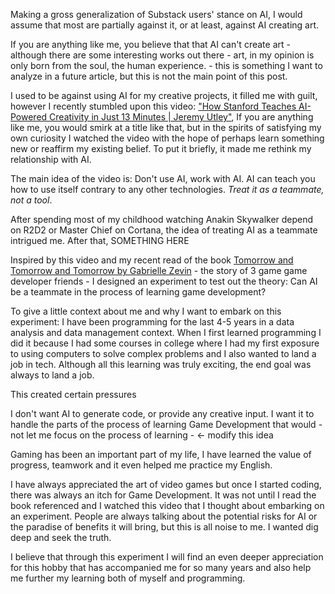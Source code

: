 
Making a gross generalization of Substack users' stance on AI, I would assume that most are partially against it, or at least, against AI creating art. 

If you are anything like me, you believe that that AI can't create art - although there are some interesting works out there - art, in my opinion is only born from the soul, the human experience. - this is something I want to analyze in a future article, but this is not the main point of this post. 

I used to be against using AI for my creative projects, it filled me with guilt, however I recently stumbled upon this video: ["How Stanford Teaches AI-Powered Creativity in Just 13 Minutes | Jeremy Utley"](https://www.youtube.com/watch?v=wv779vmyPVY), If you are anything like me, you would smirk at a title like that, but in the spirits of satisfying my own curiosity I watched the video with the hope of perhaps learn something new or reaffirm my existing belief. To put it briefly, it made me rethink my relationship with AI. 

The main idea of the video is: Don't use AI, work with AI. AI can teach you how to use itself contrary to any other technologies. *Treat it as a teammate, not a tool*.

After spending most of my childhood watching Anakin Skywalker depend on R2D2 or Master Chief on Cortana, the idea of treating AI as a teammate intrigued me. After that, SOMETHING HERE

Inspired by this video and my recent read of the book [Tomorrow and Tomorrow and Tomorrow by Gabrielle Zevin](https://en.wikipedia.org/wiki/Tomorrow,_and_Tomorrow,_and_Tomorrow_(novel)) - the story of 3 game game developer friends - I designed an experiment to test out the theory: Can AI be a teammate in the process of learning game development? 

To give a little context about me and why I want to embark on this experiment: I have been programming for the last 4-5 years in a data analysis and data management context. When I first learned programming I did it because I had some courses in college where I had my first exposure to using computers to solve complex problems and I also wanted to land a job in tech. Although all this learning was truly exciting, the end goal was always to land a job. 

This created certain pressures


I don't want AI to generate code, or provide any creative input. I want it to handle the parts of the process of learning Game Development that would - not let me focus on the process of learning - <- modify this idea


Gaming has been an important part of my life, I have learned the value of progress, teamwork and it even helped me practice my English.

I have always appreciated the art of video games but once I started coding, there was always an itch for Game Development. It was not until I read the book referenced and I watched this video that I thought about embarking on an experiment. People are always talking about the potential risks for AI or the paradise of benefits it will bring, but this is all noise to me. I wanted dig deep and seek the truth. 

I believe that through this experiment I will find an even deeper appreciation for this hobby that has accompanied me for so many years and also help me further my learning both of myself and programming.

